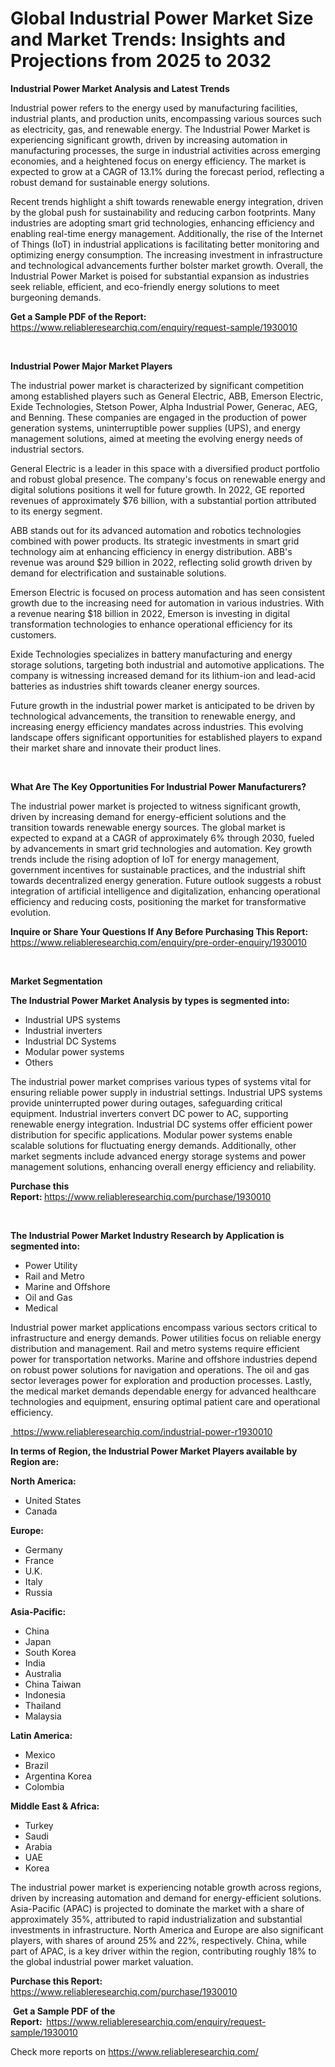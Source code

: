 <p><h1>Global Industrial Power Market Size and Market Trends: Insights and Projections from 2025 to 2032</h1></p><p><strong>Industrial Power Market Analysis and Latest Trends</strong></p>
<p><p>Industrial power refers to the energy used by manufacturing facilities, industrial plants, and production units, encompassing various sources such as electricity, gas, and renewable energy. The Industrial Power Market is experiencing significant growth, driven by increasing automation in manufacturing processes, the surge in industrial activities across emerging economies, and a heightened focus on energy efficiency. The market is expected to grow at a CAGR of 13.1% during the forecast period, reflecting a robust demand for sustainable energy solutions.</p><p>Recent trends highlight a shift towards renewable energy integration, driven by the global push for sustainability and reducing carbon footprints. Many industries are adopting smart grid technologies, enhancing efficiency and enabling real-time energy management. Additionally, the rise of the Internet of Things (IoT) in industrial applications is facilitating better monitoring and optimizing energy consumption. The increasing investment in infrastructure and technological advancements further bolster market growth. Overall, the Industrial Power Market is poised for substantial expansion as industries seek reliable, efficient, and eco-friendly energy solutions to meet burgeoning demands.</p></p>
<p><strong>Get a Sample PDF of the Report:&nbsp;</strong> <a href="https://www.reliableresearchiq.com/enquiry/request-sample/1930010?utm_campaign=3130&utm_medium=2&utm_source=Github&utm_content=ia&utm_term=29032025&utm_id=industrial-power">https://www.reliableresearchiq.com/enquiry/request-sample/1930010</a></p>
<p>&nbsp;</p>
<p><strong>Industrial Power Major Market Players</strong></p>
<p><p>The industrial power market is characterized by significant competition among established players such as General Electric, ABB, Emerson Electric, Exide Technologies, Stetson Power, Alpha Industrial Power, Generac, AEG, and Benning. These companies are engaged in the production of power generation systems, uninterruptible power supplies (UPS), and energy management solutions, aimed at meeting the evolving energy needs of industrial sectors.</p><p>General Electric is a leader in this space with a diversified product portfolio and robust global presence. The company's focus on renewable energy and digital solutions positions it well for future growth. In 2022, GE reported revenues of approximately $76 billion, with a substantial portion attributed to its energy segment.</p><p>ABB stands out for its advanced automation and robotics technologies combined with power products. Its strategic investments in smart grid technology aim at enhancing efficiency in energy distribution. ABB's revenue was around $29 billion in 2022, reflecting solid growth driven by demand for electrification and sustainable solutions.</p><p>Emerson Electric is focused on process automation and has seen consistent growth due to the increasing need for automation in various industries. With a revenue nearing $18 billion in 2022, Emerson is investing in digital transformation technologies to enhance operational efficiency for its customers.</p><p>Exide Technologies specializes in battery manufacturing and energy storage solutions, targeting both industrial and automotive applications. The company is witnessing increased demand for its lithium-ion and lead-acid batteries as industries shift towards cleaner energy sources.</p><p>Future growth in the industrial power market is anticipated to be driven by technological advancements, the transition to renewable energy, and increasing energy efficiency mandates across industries. This evolving landscape offers significant opportunities for established players to expand their market share and innovate their product lines.</p></p>
<p>&nbsp;</p>
<p><strong>What Are The Key Opportunities For Industrial Power Manufacturers?</strong></p>
<p><p>The industrial power market is projected to witness significant growth, driven by increasing demand for energy-efficient solutions and the transition towards renewable energy sources. The global market is expected to expand at a CAGR of approximately 6% through 2030, fueled by advancements in smart grid technologies and automation. Key growth trends include the rising adoption of IoT for energy management, government incentives for sustainable practices, and the industrial shift towards decentralized energy generation. Future outlook suggests a robust integration of artificial intelligence and digitalization, enhancing operational efficiency and reducing costs, positioning the market for transformative evolution.</p></p>
<p><strong>Inquire or Share Your Questions If Any Before Purchasing This Report:</strong> <a href="https://www.reliableresearchiq.com/enquiry/pre-order-enquiry/1930010?utm_campaign=3130&utm_medium=2&utm_source=Github&utm_content=ia&utm_term=29032025&utm_id=industrial-power">https://www.reliableresearchiq.com/enquiry/pre-order-enquiry/1930010</a></p>
<p>&nbsp;</p>
<p><strong>Market Segmentation</strong></p>
<p><strong>The Industrial Power Market Analysis by types is segmented into:</strong></p>
<p><ul><li>Industrial UPS systems</li><li>Industrial inverters</li><li>Industrial DC Systems</li><li>Modular power systems</li><li>Others</li></ul></p>
<p><p>The industrial power market comprises various types of systems vital for ensuring reliable power supply in industrial settings. Industrial UPS systems provide uninterrupted power during outages, safeguarding critical equipment. Industrial inverters convert DC power to AC, supporting renewable energy integration. Industrial DC systems offer efficient power distribution for specific applications. Modular power systems enable scalable solutions for fluctuating energy demands. Additionally, other market segments include advanced energy storage systems and power management solutions, enhancing overall energy efficiency and reliability.</p></p>
<p><strong>Purchase this Report:&nbsp;</strong><a href="https://www.reliableresearchiq.com/purchase/1930010?utm_campaign=3130&utm_medium=2&utm_source=Github&utm_content=ia&utm_term=29032025&utm_id=industrial-power">https://www.reliableresearchiq.com/purchase/1930010</a></p>
<p>&nbsp;</p>
<p><strong>The Industrial Power Market Industry Research by Application is segmented into:</strong></p>
<p><ul><li>Power Utility</li><li>Rail and Metro</li><li>Marine and Offshore</li><li>Oil and Gas</li><li>Medical</li></ul></p>
<p><p>Industrial power market applications encompass various sectors critical to infrastructure and energy demands. Power utilities focus on reliable energy distribution and management. Rail and metro systems require efficient power for transportation networks. Marine and offshore industries depend on robust power solutions for navigation and operations. The oil and gas sector leverages power for exploration and production processes. Lastly, the medical market demands dependable energy for advanced healthcare technologies and equipment, ensuring optimal patient care and operational efficiency.</p></p>
<p><a href="https://www.reliableresearchiq.com/industrial-power-r1930010?utm_campaign=3130&utm_medium=2&utm_source=Github&utm_content=ia&utm_term=29032025&utm_id=industrial-power">&nbsp;https://www.reliableresearchiq.com/industrial-power-r1930010</a></p>
<p><strong>In terms of Region, the Industrial Power Market Players available by Region are:</strong></p>
<p>
    <p> <strong> North America: </strong>
        <ul>
            <li>United States</li>
            <li>Canada</li>
        </ul>
        </p> 
    <p> <strong> Europe: </strong>
        <ul>
            <li>Germany</li>
            <li>France</li>
            <li>U.K.</li>
            <li>Italy</li>
            <li>Russia</li>
        </ul>
        </p> 
    <p> <strong> Asia-Pacific: </strong>
        <ul>
            <li>China</li>
            <li>Japan</li>
            <li>South Korea</li>
            <li>India</li>
            <li>Australia</li>
            <li>China Taiwan</li>
            <li>Indonesia</li>
            <li>Thailand</li>
            <li>Malaysia</li>
        </ul>
        </p> 
    <p> <strong> Latin America: </strong>
        <ul>
            <li>Mexico</li>
            <li>Brazil</li>
            <li>Argentina Korea</li>
            <li>Colombia</li>
        </ul>
        </p> 
    <p> <strong> Middle East & Africa: </strong>
        <ul>
            <li>Turkey</li>
            <li>Saudi</li>
            <li>Arabia</li>
            <li>UAE</li>
            <li>Korea</li>
        </ul>
    </p>
    </p>
<p><p>The industrial power market is experiencing notable growth across regions, driven by increasing automation and demand for energy-efficient solutions. Asia-Pacific (APAC) is projected to dominate the market with a share of approximately 35%, attributed to rapid industrialization and substantial investments in infrastructure. North America and Europe are also significant players, with shares of around 25% and 22%, respectively. China, while part of APAC, is a key driver within the region, contributing roughly 18% to the global industrial power market valuation.</p></p>
<p><strong>Purchase this Report: </strong><a href="https://www.reliableresearchiq.com/purchase/1930010?utm_campaign=3130&utm_medium=2&utm_source=Github&utm_content=ia&utm_term=29032025&utm_id=industrial-power">https://www.reliableresearchiq.com/purchase/1930010</a></p>
<p>&nbsp;<strong>Get a Sample PDF of the Report:&nbsp;&nbsp;</strong><a href="https://www.reliableresearchiq.com/enquiry/request-sample/1930010?utm_campaign=3130&utm_medium=2&utm_source=Github&utm_content=ia&utm_term=29032025&utm_id=industrial-power">https://www.reliableresearchiq.com/enquiry/request-sample/1930010</a></p>
<p><strong></strong></p>
<p>Check more reports on <a href="https://www.reliableresearchiq.com/?utm_campaign=3130&utm_medium=2&utm_source=Github&utm_content=ia&utm_term=29032025&utm_id=industrial-power">https://www.reliableresearchiq.com/</a></p>
